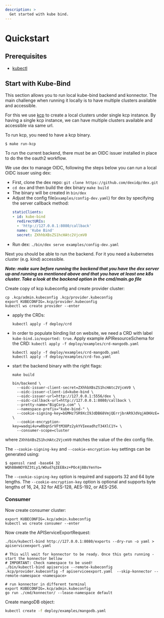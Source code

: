 ```yaml
---
description: >
  Get started with kube bind.
---
```


# Quickstart

## Prerequisites

- [kubectl](https://kubernetes.io/docs/tasks/tools/#kubectl)

## Start with Kube-Bind

This section allows you to run local kube-bind backend and konnector.
The main challenge when running it locally is to have multiple clusters available and accessible.

For this we use [kcp](https://github.com/kcp-dev/kcp) to create a local clusters under single kcp instance.
By having a single kcp instance, we can have multiple clusters available and accessible via same url.

To run kcp, you need to have a kcp binary.

```shell
$ make run-kcp
```

To run the current backend, there must be an OIDC issuer installed in place to do the
the oauth2 workflow.

We use dex to manage OIDC, following the steps below you can run a local OIDC issuer using dex:

* First, clone the dex repo: `git clone https://github.com/dexidp/dex.git`
* `cd dex` and then build the dex binary `make build`
* The binary will be created in `bin/dex`
* Adjust the config file(`examples/config-dev.yaml`) for dex by specifying the server callback method:
  ```yaml
  staticClients:
  - id: kube-bind
    redirectURIs:
    - 'http://127.0.0.1:8080/callback'
    name: 'Kube Bind'
    secret: ZXhhbXBsZS1hcHAtc2VjcmV0
  ```
* Run dex: `./bin/dex serve examples/config-dev.yaml`

Next you should be able to run the backend. For it you need a kubernetes cluster (e.g. kind)
accessible.

***Note: make sure before running the backend that you have the dex server up and running as mentioned above
and that you have at least one k8s cluster. Take a look at the backend option in the cmd/main.go file***

Create copy of kcp kubeconfig and create provider cluster:

```shell
cp .kcp/admin.kubeconfig .kcp/provider.kubeconfig
export KUBECONFIG=.kcp/provider.kubeconfig
kubectl ws create provider --enter
```

* apply the CRDs:

   ```shell
   kubectl apply -f deploy/crd
   ```
* In order to populate binding list on website, we need a CRD with label `kube-bind.io/exported: true`. Apply example APIResourceSchema for the CRD: `kubectl apply -f deploy/examples/crd-mangodb.yaml`

   ```shell
   kubectl apply -f deploy/examples/crd-mangodb.yaml
   kubectl apply -f deploy/examples/crd-foo.yaml
   ```

* start the backend binary with the right flags:
   ```shell
   make build

   bin/backend \
     --oidc-issuer-client-secret=ZXhhbXBsZS1hcHAtc2VjcmV0 \
     --oidc-issuer-client-id=kube-bind \
     --oidc-issuer-url=http://127.0.0.1:5556/dex \
     --oidc-callback-url=http://127.0.0.1:8080/callback \
     --pretty-name="BigCorp.com" \
     --namespace-prefix="kube-bind-" \
     --cookie-signing-key=bGMHz7SR9XcI9JdDB68VmjQErrjbrAR9JdVqjAOKHzE= \
     --cookie-encryption-key=wadqi4u+w0bqnSrVFtM38Pz2ykYVIeeadhzT34XlC1Y= \
     --consumer-scope=cluster
   ```

where `ZXhhbXBsZS1hcHAtc2VjcmV0` matches the value of the dex config file.

The `--cookie-signing-key` and `--cookie-encryption-key` settings can be generated using:

```shell
$ openssl rand -base64 32
WQh88mNOY0Z3tLy1/WOud7qIEEBxz+POc4j8BsYenYo=
```

The `--cookie-signing-key` option is required and supports 32 and 64 byte lengths.
The `--cookie-encryption-key` option is optional and supports byte lengths of 16, 24, 32 for AES-128, AES-192, or AES-256.

### Consumer

Now create consumer cluster:

```shell
export KUBECONFIG=.kcp/admin.kubeconfig
kubectl ws create consumer --enter
```

Now create the APIServiceExportRequest:

```shell
./bin/kubectl-bind http://127.0.0.1:8080/exports --dry-run -o yaml > apiserviceexport.yaml

# This will wait for konnector to be ready. Once this gets running - start the konnector bellow
# IMPORTANT: Check namespace to be used!
./bin/kubectl-bind apiservice --remote-kubeconfig .kcp/provider.kubeconfig -f apiserviceexport.yaml  --skip-konnector --remote-namespace <namespace>

# run konnector in different terminal
export KUBECONFIG=.kcp/admin.kubeconfig
go run ./cmd/konnector/ --lease-namespace default
```

Create mangoDB object:

```bash
kubectl create -f deploy/examples/mangodb.yaml
```
